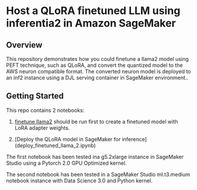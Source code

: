 # Host a QLoRA finetuned LLM using inferentia2 in Amazon SageMaker

## Overview
This repository demonstrates how you could finetune a llama2 model using PEFT technique, such as QLoRA, and convert the quantized model to the AWS neuron compatible format. 
The converted neuron model is deployed to an inf2 instance using a DJL serving container in SageMaker environment..


## Getting Started
This repo contains 2 notebooks: 

1. [finetune llama2](llama2-7b-finetune-qlora.ipynb) should be run first to create a finetuned model with LoRA adapter weights. 

2. [Deploy the QLoRA model in SageMaker for inference] (deploy_finetuned_llama_2.ipynb)

The first notebook has been tested ina g5.2xlarge instance in SageMaker Studio using a Pytorch 2.0 GPU Optimized kernel.

The second notebook has been tested in a SageMaker Studio ml.t3.medium notebook instance with Data Science 3.0 and Python kernel.
